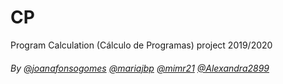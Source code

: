 # CP

Program Calculation (Cálculo de Programas) project 2019/2020

###### By [@joanafonsogomes](https://github.com/joanafonsogomes) [@mariajbp](https://github.com/mariajbp) [@mimr21](https://github.com/mimr21) [@Alexandra2899]( https://github.com/Alexandra2899)
